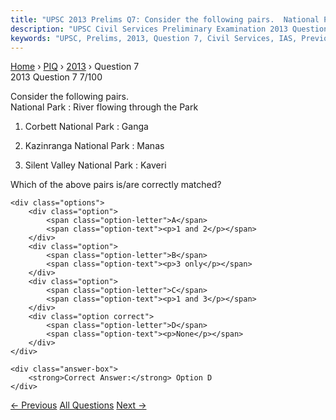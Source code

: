 ```yaml
---
title: "UPSC 2013 Prelims Q7: Consider the following pairs.  National Park : River flowing..."
description: "UPSC Civil Services Preliminary Examination 2013 Question 7 with options and answer"
keywords: "UPSC, Prelims, 2013, Question 7, Civil Services, IAS, Previous Year Questions"
---
```


<nav class="breadcrumb">
    <a href="../../">Home</a>
    <span>›</span>
    <a href="../">PIQ</a>
    <span>›</span>
    <a href="./">2013</a>
    <span>›</span>
    <span>Question 7</span>
</nav>

<div class="question-header">
    <div class="question-meta">
        <span class="year-badge">2013</span>
        <span class="question-number">Question 7</span>
        <span class="progress">7/100</span>
    </div>
    <div class="progress-bar">
        <div class="progress-fill" style="width: 7.0%"></div>
    </div>
</div>

<div class="question-content">
    <div class="question-text">
        <p>Consider the following pairs. <br />
National Park : River flowing through the Park</p>
<ol>
<li>
<p>Corbett National Park : Ganga</p>
</li>
<li>
<p>Kazinranga National Park : Manas</p>
</li>
<li>
<p>Silent Valley National Park : Kaveri</p>
</li>
</ol>
<p>Which of the above pairs is/are correctly matched?</p>
    </div>
    
    <div class="options">
        <div class="option">
            <span class="option-letter">A</span>
            <span class="option-text"><p>1 and 2</p></span>
        </div>
        <div class="option">
            <span class="option-letter">B</span>
            <span class="option-text"><p>3 only</p></span>
        </div>
        <div class="option">
            <span class="option-letter">C</span>
            <span class="option-text"><p>1 and 3</p></span>
        </div>
        <div class="option correct">
            <span class="option-letter">D</span>
            <span class="option-text"><p>None</p></span>
        </div>
    </div>

    <div class="answer-box">
        <strong>Correct Answer:</strong> Option D
    </div>
</div>

<div class="question-nav">
    <a href="../q006-with-reference-to-food-chains-in-ecosystems-consid/" class="nav-btn prev">← Previous</a>
    <a href="../" class="nav-btn center">All Questions</a>
    <a href="../q008-consider-the-following-organisms-1-agaricus-2-nost/" class="nav-btn next">Next →</a>
</div>
